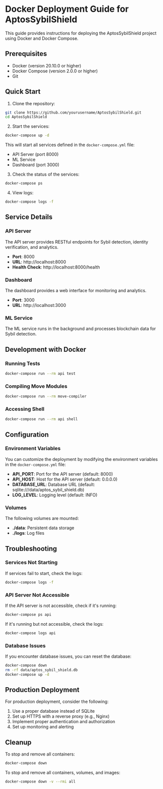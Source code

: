 # Docker Deployment Guide for AptosSybilShield

This guide provides instructions for deploying the AptosSybilShield project using Docker and Docker Compose.

## Prerequisites

- Docker (version 20.10.0 or higher)
- Docker Compose (version 2.0.0 or higher)
- Git

## Quick Start

1. Clone the repository:

```bash
git clone https://github.com/yourusername/AptosSybilShield.git
cd AptosSybilShield
```

2. Start the services:

```bash
docker-compose up -d
```

This will start all services defined in the `docker-compose.yml` file:
- API Server (port 8000)
- ML Service
- Dashboard (port 3000)

3. Check the status of the services:

```bash
docker-compose ps
```

4. View logs:

```bash
docker-compose logs -f
```

## Service Details

### API Server

The API server provides RESTful endpoints for Sybil detection, identity verification, and analytics.

- **Port**: 8000
- **URL**: http://localhost:8000
- **Health Check**: http://localhost:8000/health

### Dashboard

The dashboard provides a web interface for monitoring and analytics.

- **Port**: 3000
- **URL**: http://localhost:3000

### ML Service

The ML service runs in the background and processes blockchain data for Sybil detection.

## Development with Docker

### Running Tests

```bash
docker-compose run --rm api test
```

### Compiling Move Modules

```bash
docker-compose run --rm move-compiler
```

### Accessing Shell

```bash
docker-compose run --rm api shell
```

## Configuration

### Environment Variables

You can customize the deployment by modifying the environment variables in the `docker-compose.yml` file:

- **API_PORT**: Port for the API server (default: 8000)
- **API_HOST**: Host for the API server (default: 0.0.0.0)
- **DATABASE_URL**: Database URL (default: sqlite:///data/aptos_sybil_shield.db)
- **LOG_LEVEL**: Logging level (default: INFO)

### Volumes

The following volumes are mounted:

- **./data**: Persistent data storage
- **./logs**: Log files

## Troubleshooting

### Services Not Starting

If services fail to start, check the logs:

```bash
docker-compose logs -f
```

### API Server Not Accessible

If the API server is not accessible, check if it's running:

```bash
docker-compose ps api
```

If it's running but not accessible, check the logs:

```bash
docker-compose logs api
```

### Database Issues

If you encounter database issues, you can reset the database:

```bash
docker-compose down
rm -rf data/aptos_sybil_shield.db
docker-compose up -d
```

## Production Deployment

For production deployment, consider the following:

1. Use a proper database instead of SQLite
2. Set up HTTPS with a reverse proxy (e.g., Nginx)
3. Implement proper authentication and authorization
4. Set up monitoring and alerting

## Cleanup

To stop and remove all containers:

```bash
docker-compose down
```

To stop and remove all containers, volumes, and images:

```bash
docker-compose down -v --rmi all
```

